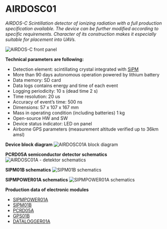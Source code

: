 # AIRDOSC01
*AIRDOS-C Scintillation detector of ionizing radiation with a full production specification available. The device can be further modified according to specific requirements. Character of its construction makes it especially suitable for placement into UAVs.*


![AIRDOS-C front panel](/doc/src/img/AIRDOSC01A_box_front.jpg "AIRDOS front panel")


**Technical parameters are following:** 

* Detection element: scintillating crystal integrated with [SiPM](https://en.wikipedia.org/wiki/Silicon_photomultiplier)
* More than 90 days autonomous operation powered by lithium battery
* Data memory: SD card
* Data logs contains energy and time of each event
* Logging periodicity: 10 s (dead time 2 s)
* Time resolution: 20 us
* Accuracy of event’s time: 500 ns
* Dimensions: 57 x 107 x 167 mm
* Mass in operating condition (including batteries) 1 kg
* Open-source HW and SW
* Device status indicator: LED on panel
* Airborne GPS parameters (measurement altitude verified up to 36km amsl)

**Device block diagram**
![AIRDOSC01A block diagram](hw/sch_pcb/AIRDOSC01A_block.png)

**PCRD05A semiconductor detector schematics**
![AIRDOSC01A - detektor schematics ](hw/sch_pcb/PCRD05A_Detector_Schematics.png)

**SIPM01B schematics**
![SIPM01B schematics ](hw/sch_pcb/SIPM01B_Schematics.png)

**SIPMPOWER01A schematics**
![SIPMPOWER01A schematics ](hw/sch_pcb/SIPMPOWER01A_Schematics.png)

**Production data of electronic modules**

* [SIPMPOWER01A](/hw/sch_pcb/SIPMPOWER01A)
* [SIPM01B](/hw/sch_pcb/SIPM01B/hw/sch_pcb) 
* [PCRD05A](http://mlab.cz/module/PCRD05A) 
* [GPS01B](http://mlab.cz/module/GPS01B) 
* [DATALOGGER01A](http://mlab.cz/module/DATALOGGER01A) 
